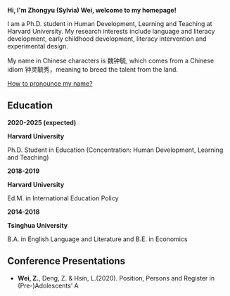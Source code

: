 **Hi, I'm Zhongyu (Sylvia) Wei, welcome to my homepage!**

I am a Ph.D. student in Human Development, Learning and Teaching at Harvard University. My research interests include language and literacy development, early childhood development, literacy intervention and experimental design.

My name in Chinese characters is 魏钟毓, which comes from a Chinese idiom 钟灵毓秀，meaning to breed the talent from the land. 

[How to pronounce my name?](http://text-to-speech.imtranslator.net/speech.asp)

## Education

**2020-2025 (expected)**

**Harvard University**

Ph.D. Student in Education (Concentration: Human Development, Learning and Teaching)


**2018-2019**

**Harvard University**

Ed.M. in International Education Policy


**2014-2018**

**Tsinghua University**

B.A. in English Language and Literature and B.E. in Economics


## Conference Presentations
-	**Wei, Z.**, Deng, Z. & Hsin, L.(2020). Position, Persons and Register in (Pre-)Adolescents’ A
